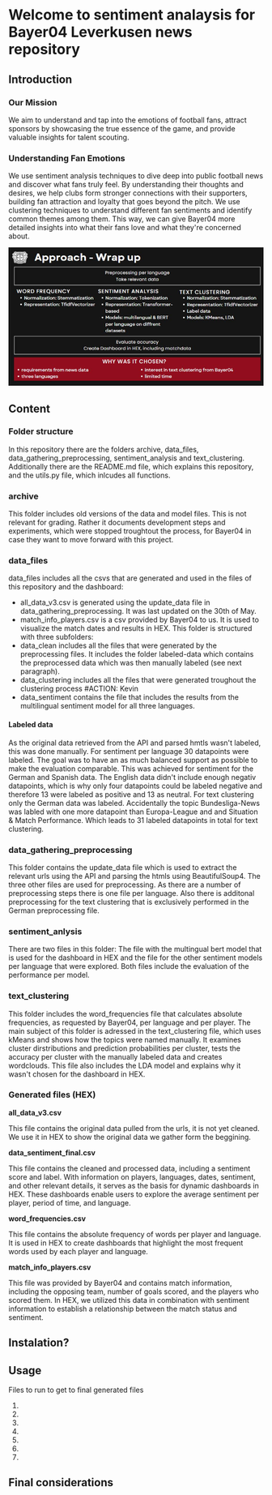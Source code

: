 # Welcome to sentiment analaysis for Bayer04 Leverkusen news repository

## Introduction

### Our Mission
We aim to understand and tap into the emotions of football fans, attract sponsors by showcasing the true essence of the game, and provide valuable insights for talent scouting.

### Understanding Fan Emotions
We use sentiment analysis techniques to dive deep into public football news and discover what fans truly feel. By understanding their thoughts and desires, we help clubs form stronger connections with their supporters, building fan attraction and loyalty that goes beyond the pitch.
We use clustering techniques to understand different fan sentiments and identify common themes among them. This way, we can give Bayer04 more detailed insights into what their fans love and what they're concerned about.

![Local Image](summary.jpeg) 

## Content

### Folder structure
In this repository there are the folders archive, data_files, data_gathering_preprocessing, sentiment_analysis and text_clustering. 
Additionally there are the README.md file, which explains this repository, and the utils.py file, which inlcudes all functions. 

### archive
This folder includes old versions of the data and model files. This is not relevant for grading. Rather it documents development steps and experiments, which were stopped troughtout the process, for Bayer04 in case they want to move forward with this project.

### data_files
data_files includes all the csvs that are generated and used in the files of this repository and the dashboard:
* all_data_v3.csv is generated using the update_data file in data_gathering_preprocessing. It was last updated on the 30th of May.
* match_info_players.csv is a csv provided by Bayer04 to us. It is used to visualize the match dates and results in HEX.
This folder is structured with three subfolders: 
* data_clean includes all the files that were generated by the preprocessing files. It includes the folder labeled-data which contains the preprocessed data which was then manually labeled (see next paragraph). 
* data_clustering includes all the files that were generated troughout the clustering process #ACTION: Kevin
* data_sentiment contains the file that includes the results from the multilingual sentiment model for all three languages.

#### Labeled data
As the original data retrieved from the API and parsed hmtls wasn't labeled, this was done manually. 
For sentiment per language 30 datapoints were labeled. The goal was to have an as much balanced support as possible to make the evaluation comparable. This was achieved for sentiment for the German and Spanish data. The English data didn't include enough negativ datapoints, which is why only four datapoints could be labeled negative and therefore 13 were labeled as positive and 13 as neutral. 
For text clustering only the German data was labeled. Accidentally the topic Bundesliga-News was labled with one more datapoint than Europa-League and and Situation & Match Performance. Which leads to 31 labeled datapoints in total for text clustering.

### data_gathering_preprocessing
This folder contains the update_data file which is used to extract the relevant urls using the API and parsing the htmls using BeautifulSoup4. 
The three other files are used for preprocessing. As there are a number of preprocessing steps there is one file per language. Also there is additonal preprocessing for the text clustering that is exclusively performed in the German preprocessing file.

### sentiment_anlysis
There are two files in this folder: The file with the multingual bert model that is used for the dashboard in HEX and the file for the other sentiment models per language that were explored. Both files include the evaluation of the performance per model. 

### text_clustering
This folder includes the word_frequencies file that calculates absolute frequencies, as requested by Bayer04, per language and per player. 
The main subject of this folder is adressed in the text_clustering file, which uses kMeans and shows how the topics were named manually. It examines cluster dirstributions and prediction probabilities per cluster, tests the accuracy per cluster with the manually labeled data and creates wordclouds. This file also includes the LDA model and explains why it wasn't chosen for the dashboard in HEX. 

### Generated files (HEX)

**all_data_v3.csv**

This file contains the original data pulled from the urls, it is not yet cleaned. We use it in HEX to show the original data we gather form the beggining.

**data_sentiment_final.csv**

This file contains the cleaned and processed data, including a sentiment score and label. With information on players, languages, dates, sentiment, and other relevant details, it serves as the basis for dynamic dashboards in HEX. These dashboards enable users to explore the average sentiment per player, period of time, and language.

**word_frequencies.csv**

This file contains the absolute frequency of words per player and language. It is used in HEX to create dashboards that highlight the most frequent words used by each player and language.

**match_info_players.csv**

This file was provided by Bayer04 and contains match information, including the opposing team, number of goals scored, and the players who scored them. In HEX, we utilized this data in combination with sentiment information to establish a relationship between the match status and sentiment.

## Instalation?

## Usage

Files to run to get to final generated files

1. 

2. 

3.

4.

5. 

6.

7. 



## Final considerations



